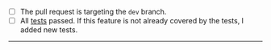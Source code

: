 - [ ] The pull request is targeting the `dev` branch.
- [ ] All [tests](https://github.com/jfrog/jfrog-visual-studio-extension/actions/workflows/tests.yml) passed. If this feature is not already covered by the tests, I added new tests.
-----
